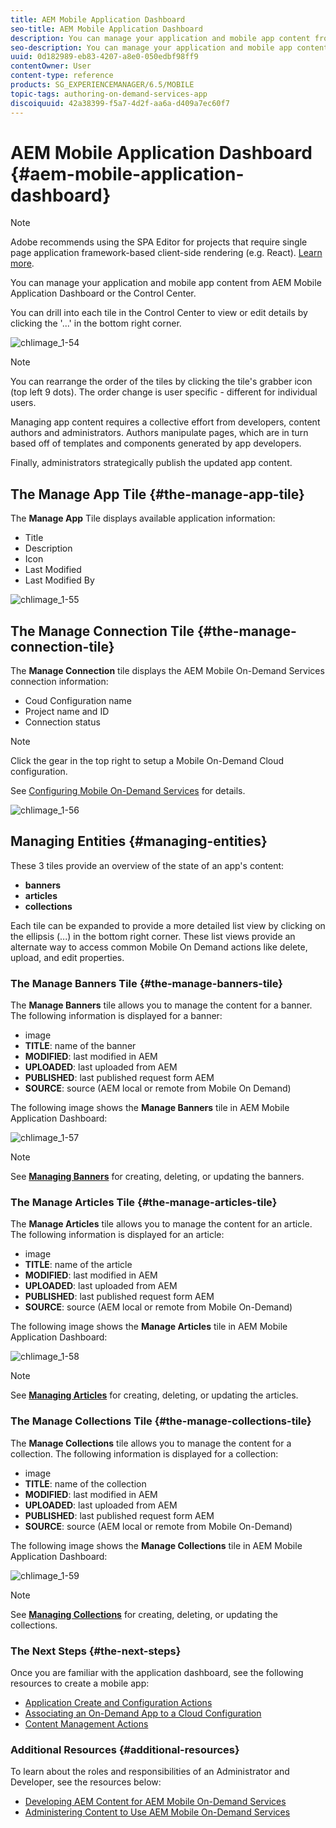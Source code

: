 ```yaml
---
title: AEM Mobile Application Dashboard
seo-title: AEM Mobile Application Dashboard
description: You can manage your application and mobile app content from AEM Mobile Application Dashboard or the Control Center. Follow this page to learn more.
seo-description: You can manage your application and mobile app content from AEM Mobile Application Dashboard or the Control Center. Follow this page to learn more.
uuid: 0d182989-eb83-4207-a8e0-050edbf98ff9
contentOwner: User
content-type: reference
products: SG_EXPERIENCEMANAGER/6.5/MOBILE
topic-tags: authoring-on-demand-services-app
discoiquuid: 42a38399-f5a7-4d2f-aa6a-d409a7ec60f7
---
```


# AEM Mobile Application Dashboard {#aem-mobile-application-dashboard}

>[!NOTE]
>
>Adobe recommends using the SPA Editor for projects that require single page application framework-based client-side rendering (e.g. React). [Learn more](/help/sites-developing/spa-overview.md).

You can manage your application and mobile app content from AEM Mobile Application Dashboard or the Control Center.

You can drill into each tile in the Control Center to view or edit details by clicking the '...' in the bottom right corner.

![chlimage_1-54](assets/chlimage_1-54.png)

>[!NOTE]
>
>You can rearrange the order of the tiles by clicking the tile's grabber icon (top left 9 dots). The order change is user specific - different for individual users.

Managing app content requires a collective effort from developers, content authors and administrators. Authors manipulate pages, which are in turn based off of templates and components generated by app developers.

Finally, administrators strategically publish the updated app content.

## The Manage App Tile {#the-manage-app-tile}

The **Manage App** Tile displays available application information:

* Title
* Description
* Icon
* Last Modified
* Last Modified By

![chlimage_1-55](assets/chlimage_1-55.png)

## The Manage Connection Tile {#the-manage-connection-tile}

The **Manage Connection** tile displays the AEM Mobile On-Demand Services connection information:

* Coud Configuration name
* Project name and ID
* Connection status

>[!NOTE]
>
>Click the gear in the top right to setup a Mobile On-Demand Cloud configuration.
>
>See [Configuring Mobile On-Demand Services](/help/mobile/mobile-on-demand-associating-an-on-demand-app-to-cloud-configuration.md) for details.

![chlimage_1-56](assets/chlimage_1-56.png)

## Managing Entities {#managing-entities}

These 3 tiles provide an overview of the state of an app's content:

* **banners**
* **articles**
* **collections**

Each tile can be expanded to provide a more detailed list view by clicking on the ellipsis (...) in the bottom right corner. These list views provide an alternate way to access common Mobile On Demand actions like delete, upload, and edit properties.

### The Manage Banners Tile {#the-manage-banners-tile}

The **Manage Banners** tile allows you to manage the content for a banner. The following information is displayed for a banner:

* image
* **TITLE**: name of the banner
* **MODIFIED**: last modified in AEM
* **UPLOADED**: last uploaded from AEM
* **PUBLISHED**: last published request form AEM
* **SOURCE**: source (AEM local or remote from Mobile On Demand)

The following image shows the **Manage Banners** tile in AEM Mobile Application Dashboard:

![chlimage_1-57](assets/chlimage_1-57.png)

>[!NOTE]
>
>See **[Managing Banners](/help/mobile/mobile-on-demand-managing-banners.md)** for creating, deleting, or updating the banners.

### The Manage Articles Tile {#the-manage-articles-tile}

The **Manage Articles** tile allows you to manage the content for an article. The following information is displayed for an article:

* image
* **TITLE**: name of the article
* **MODIFIED**: last modified in AEM
* **UPLOADED**: last uploaded from AEM
* **PUBLISHED**: last published request form AEM
* **SOURCE**: source (AEM local or remote from Mobile On-Demand)

The following image shows the **Manage Articles** tile in AEM Mobile Application Dashboard:

![chlimage_1-58](assets/chlimage_1-58.png)

>[!NOTE]
>
>See [**Managing Articles**](/help/mobile/mobile-on-demand-managing-articles.md) for creating, deleting, or updating the articles.

### The Manage Collections Tile {#the-manage-collections-tile}

The **Manage Collections** tile allows you to manage the content for a collection. The following information is displayed for a collection:

* image
* **TITLE**: name of the collection
* **MODIFIED**: last modified in AEM
* **UPLOADED**: last uploaded from AEM
* **PUBLISHED**: last published request form AEM
* **SOURCE**: source (AEM local or remote from Mobile On-Demand)

The following image shows the **Manage Collections** tile in AEM Mobile Application Dashboard:

![chlimage_1-59](assets/chlimage_1-59.png)

>[!NOTE]
>
>See **[Managing Collections](/help/mobile/mobile-on-demand-managing-collections.md)** for creating, deleting, or updating the collections.

### The Next Steps {#the-next-steps}

Once you are familiar with the application dashboard, see the following resources to create a mobile app:

* [Application Create and Configuration Actions](/help/mobile/mobile-apps-ondemand-application-create-configure-action.md)
* [Associating an On-Demand App to a Cloud Configuration](/help/mobile/mobile-on-demand-associating-an-on-demand-app-to-cloud-configuration.md)
* [Content Management Actions](/help/mobile/mobile-apps-ondemand-manage-content-ondemand.md)

### Additional Resources {#additional-resources}

To learn about the roles and responsibilities of an Administrator and Developer, see the resources below:

* [Developing AEM Content for AEM Mobile On-Demand Services](/help/mobile/aem-mobile-on-demand.md)
* [Administering Content to Use AEM Mobile On-Demand Services](/help/mobile/aem-mobile.md)

